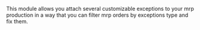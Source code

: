 This module allows you attach several customizable exceptions to your
mrp production in a way that you can filter mrp orders by exceptions type
and fix them.

